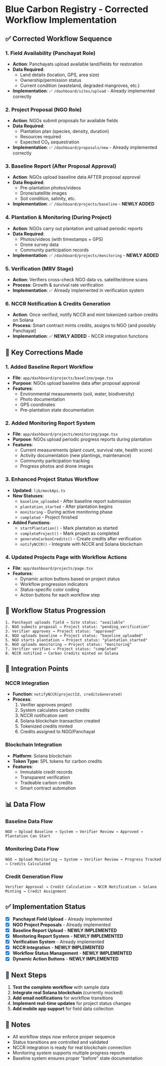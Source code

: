# Blue Carbon Registry - Corrected Workflow Implementation

## ✅ Corrected Workflow Sequence

### 1. **Field Availability (Panchayat Role)**
- **Action**: Panchayats upload available land/fields for restoration
- **Data Required**: 
  - Land details (location, GPS, area size)
  - Ownership/permission status
  - Current condition (wasteland, degraded mangroves, etc.)
- **Implementation**: ✅ `/dashboard/sites/upload` - Already implemented correctly

### 2. **Project Proposal (NGO Role)**
- **Action**: NGOs submit proposals for available fields
- **Data Required**:
  - Plantation plan (species, density, duration)
  - Resources required
  - Expected CO₂ sequestration
- **Implementation**: ✅ `/dashboard/proposals/new` - Already implemented correctly

### 3. **Baseline Report (After Proposal Approval)**
- **Action**: NGOs upload baseline data AFTER proposal approval
- **Data Required**:
  - Pre-plantation photos/videos
  - Drone/satellite images
  - Soil condition, salinity, etc.
- **Implementation**: ✅ `/dashboard/projects/baseline` - **NEWLY ADDED**

### 4. **Plantation & Monitoring (During Project)**
- **Action**: NGOs carry out plantation and upload periodic reports
- **Data Required**:
  - Photos/videos (with timestamps + GPS)
  - Drone survey data
  - Community participation records
- **Implementation**: ✅ `/dashboard/projects/monitoring` - **NEWLY ADDED**

### 5. **Verification (MRV Stage)**
- **Action**: Verifiers cross-check NGO data vs. satellite/drone scans
- **Process**: Growth & survival rate verification
- **Implementation**: ✅ Already implemented in verification system

### 6. **NCCR Notification & Credits Generation**
- **Action**: Once verified, notify NCCR and mint tokenized carbon credits on Solana
- **Process**: Smart contract mints credits, assigns to NGO (and possibly Panchayat)
- **Implementation**: ✅ **NEWLY ADDED** - NCCR integration functions

## 🔧 Key Corrections Made

### 1. **Added Baseline Report Workflow**
- **File**: `app/dashboard/projects/baseline/page.tsx`
- **Purpose**: NGOs upload baseline data after proposal approval
- **Features**:
  - Environmental measurements (soil, water, biodiversity)
  - Photo documentation
  - GPS coordinates
  - Pre-plantation state documentation

### 2. **Added Monitoring Report System**
- **File**: `app/dashboard/projects/monitoring/page.tsx`
- **Purpose**: NGOs upload periodic progress reports during plantation
- **Features**:
  - Current measurements (plant count, survival rate, health score)
  - Activity documentation (new plantings, maintenance)
  - Community participation tracking
  - Progress photos and drone images

### 3. **Enhanced Project Status Workflow**
- **Updated**: `lib/mockApi.ts`
- **New Statuses**:
  - `baseline_uploaded` - After baseline report submission
  - `plantation_started` - After plantation begins
  - `monitoring` - During active monitoring phase
  - `completed` - Project finished
- **Added Functions**:
  - `startPlantation()` - Mark plantation as started
  - `completeProject()` - Mark project as completed
  - `generateCarbonCredits()` - Create credits after verification
  - `notifyNCCR()` - Integrate with NCCR and Solana blockchain

### 4. **Updated Projects Page with Workflow Actions**
- **File**: `app/dashboard/projects/page.tsx`
- **Features**:
  - Dynamic action buttons based on project status
  - Workflow progression indicators
  - Status-specific color coding
  - Action buttons for each workflow step

## 🎯 Workflow Status Progression

```
1. Panchayat uploads field → Site status: "available"
2. NGO submits proposal → Project status: "pending_verification"
3. Verifier approves → Project status: "approved"
4. NGO uploads baseline → Project status: "baseline_uploaded"
5. NGO starts plantation → Project status: "plantation_started"
6. NGO uploads monitoring → Project status: "monitoring"
7. Verifier verifies → Project status: "completed"
8. NCCR notified → Carbon credits minted on Solana
```

## 🔗 Integration Points

### NCCR Integration
- **Function**: `notifyNCCR(projectId, creditsGenerated)`
- **Process**: 
  1. Verifier approves project
  2. System calculates carbon credits
  3. NCCR notification sent
  4. Solana blockchain transaction created
  5. Tokenized credits minted
  6. Credits assigned to NGO/Panchayat

### Blockchain Integration
- **Platform**: Solana blockchain
- **Token Type**: SPL tokens for carbon credits
- **Features**:
  - Immutable credit records
  - Transparent verification
  - Tradeable carbon credits
  - Smart contract automation

## 📊 Data Flow

### Baseline Data Flow
```
NGO → Upload Baseline → System → Verifier Review → Approved → Plantation Can Start
```

### Monitoring Data Flow
```
NGO → Upload Monitoring → System → Verifier Review → Progress Tracked → Credits Calculated
```

### Credit Generation Flow
```
Verifier Approval → Credit Calculation → NCCR Notification → Solana Minting → Credit Assignment
```

## ✅ Implementation Status

- [x] **Panchayat Field Upload** - Already implemented
- [x] **NGO Project Proposals** - Already implemented  
- [x] **Baseline Report Upload** - **NEWLY IMPLEMENTED**
- [x] **Monitoring Report System** - **NEWLY IMPLEMENTED**
- [x] **Verification System** - Already implemented
- [x] **NCCR Integration** - **NEWLY IMPLEMENTED**
- [x] **Workflow Status Management** - **NEWLY IMPLEMENTED**
- [x] **Dynamic Action Buttons** - **NEWLY IMPLEMENTED**

## 🚀 Next Steps

1. **Test the complete workflow** with sample data
2. **Integrate real Solana blockchain** (currently mocked)
3. **Add email notifications** for workflow transitions
4. **Implement real-time updates** for project status changes
5. **Add mobile app support** for field data collection

## 📝 Notes

- All workflow steps now enforce proper sequence
- Status transitions are controlled and validated
- NCCR integration is ready for real blockchain connection
- Monitoring system supports multiple progress reports
- Baseline system ensures proper "before" state documentation
